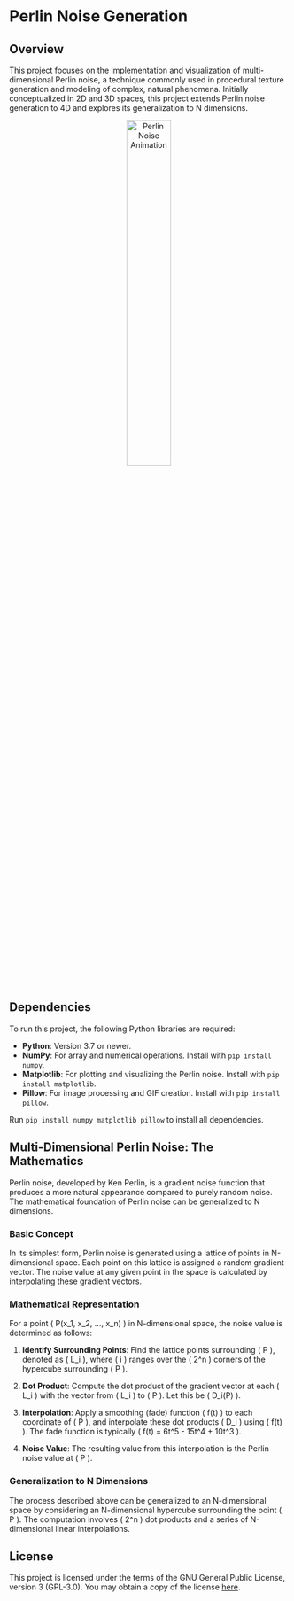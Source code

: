 # Perlin Noise Generation

## Overview

This project focuses on the implementation and visualization of multi-dimensional Perlin noise, a technique commonly used in procedural texture generation and modeling of complex, natural phenomena. Initially conceptualized in 2D and 3D spaces, this project extends Perlin noise generation to 4D and explores its generalization to N dimensions.

<div style="text-align: center;">
    <img src="perlin_noise_4d.gif" alt="Perlin Noise Animation" width="40%"/>
</div>

## Dependencies

To run this project, the following Python libraries are required:

- **Python**: Version 3.7 or newer.
- **NumPy**: For array and numerical operations. Install with `pip install numpy`.
- **Matplotlib**: For plotting and visualizing the Perlin noise. Install with `pip install matplotlib`.
- **Pillow**: For image processing and GIF creation. Install with `pip install pillow`.

Run `pip install numpy matplotlib pillow` to install all dependencies.

## Multi-Dimensional Perlin Noise: The Mathematics

Perlin noise, developed by Ken Perlin, is a gradient noise function that produces a more natural appearance compared to purely random noise. The mathematical foundation of Perlin noise can be generalized to N dimensions.

### Basic Concept

In its simplest form, Perlin noise is generated using a lattice of points in N-dimensional space. Each point on this lattice is assigned a random gradient vector. The noise value at any given point in the space is calculated by interpolating these gradient vectors.

### Mathematical Representation

For a point \( P(x_1, x_2, ..., x_n) \) in N-dimensional space, the noise value is determined as follows:

1. **Identify Surrounding Points**: Find the lattice points surrounding \( P \), denoted as \( L_i \), where \( i \) ranges over the \( 2^n \) corners of the hypercube surrounding \( P \).

2. **Dot Product**: Compute the dot product of the gradient vector at each \( L_i \) with the vector from \( L_i \) to \( P \). Let this be \( D_i(P) \).

3. **Interpolation**: Apply a smoothing (fade) function \( f(t) \) to each coordinate of \( P \), and interpolate these dot products \( D_i \) using \( f(t) \). The fade function is typically \( f(t) = 6t^5 - 15t^4 + 10t^3 \).

4. **Noise Value**: The resulting value from this interpolation is the Perlin noise value at \( P \).

### Generalization to N Dimensions

The process described above can be generalized to an N-dimensional space by considering an N-dimensional hypercube surrounding the point \( P \). The computation involves \( 2^n \) dot products and a series of N-dimensional linear interpolations.

## License

This project is licensed under the terms of the GNU General Public License, version 3 (GPL-3.0). You may obtain a copy of the license [here](https://www.gnu.org/licenses/gpl-3.0.en.html).
